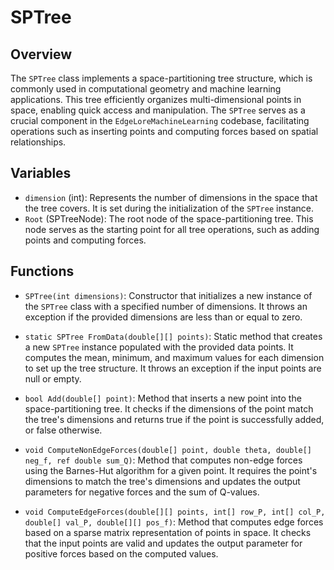 # SPTree

## Overview
The `SPTree` class implements a space-partitioning tree structure, which is commonly used in computational geometry and machine learning applications. This tree efficiently organizes multi-dimensional points in space, enabling quick access and manipulation. The `SPTree` serves as a crucial component in the `EdgeLoreMachineLearning` codebase, facilitating operations such as inserting points and computing forces based on spatial relationships.

## Variables
- `dimension` (int): Represents the number of dimensions in the space that the tree covers. It is set during the initialization of the `SPTree` instance.
- `Root` (SPTreeNode): The root node of the space-partitioning tree. This node serves as the starting point for all tree operations, such as adding points and computing forces.

## Functions
- `SPTree(int dimensions)`: Constructor that initializes a new instance of the `SPTree` class with a specified number of dimensions. It throws an exception if the provided dimensions are less than or equal to zero.

- `static SPTree FromData(double[][] points)`: Static method that creates a new `SPTree` instance populated with the provided data points. It computes the mean, minimum, and maximum values for each dimension to set up the tree structure. It throws an exception if the input points are null or empty.

- `bool Add(double[] point)`: Method that inserts a new point into the space-partitioning tree. It checks if the dimensions of the point match the tree's dimensions and returns true if the point is successfully added, or false otherwise.

- `void ComputeNonEdgeForces(double[] point, double theta, double[] neg_f, ref double sum_Q)`: Method that computes non-edge forces using the Barnes-Hut algorithm for a given point. It requires the point's dimensions to match the tree's dimensions and updates the output parameters for negative forces and the sum of Q-values.

- `void ComputeEdgeForces(double[][] points, int[] row_P, int[] col_P, double[] val_P, double[][] pos_f)`: Method that computes edge forces based on a sparse matrix representation of points in space. It checks that the input points are valid and updates the output parameter for positive forces based on the computed values.